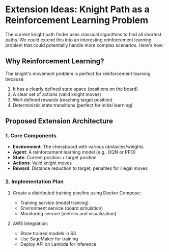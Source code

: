 # Extension Ideas: Knight Path as a Reinforcement Learning Problem

The current knight path finder uses classical algorithms to find all shortest paths. We could extend this into an interesting reinforcement learning problem that could potentially handle more complex scenarios. Here's how:

## Why Reinforcement Learning?

The knight's movement problem is perfect for reinforcement learning because:

1. It has a clearly defined state space (positions on the board)
2. A clear set of actions (valid knight moves)
3. Well-defined rewards (reaching target position)
4. Deterministic state transitions (perfect for initial learning)

## Proposed Extension Architecture

### 1. Core Components

- **Environment**: The chessboard with various obstacles/weights
- **Agent**: A reinforcement learning model (e.g., DQN or PPO)
- **State**: Current position + target position
- **Actions**: Valid knight moves
- **Reward**: Distance reduction to target, penalties for illegal moves

### 2. Implementation Plan

1. Create a distributed training pipeline using Docker Compose:
   - Training service (model training)
   - Environment service (board simulation)
   - Monitoring service (metrics and visualization)

2. AWS Integration:
   - Store trained models in S3
   - Use SageMaker for training
   - Deploy API on Lambda for inference

